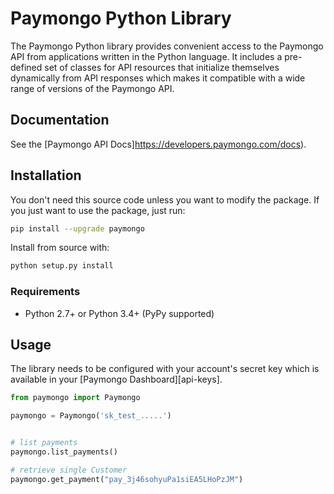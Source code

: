 # Paymongo Python Library

The Paymongo Python library provides convenient access to the Paymongo API from
applications written in the Python language. It includes a pre-defined set of
classes for API resources that initialize themselves dynamically from API
responses which makes it compatible with a wide range of versions of the Paymongo
API.

## Documentation

See the [Paymongo API Docs]https://developers.paymongo.com/docs).

## Installation

You don't need this source code unless you want to modify the package. If you just
want to use the package, just run:

```sh
pip install --upgrade paymongo
```

Install from source with:

```sh
python setup.py install
```

### Requirements

-   Python 2.7+ or Python 3.4+ (PyPy supported)

## Usage

The library needs to be configured with your account's secret key which is
available in your [Paymongo Dashboard][api-keys]. 

```python
from paymongo import Paymongo

paymongo = Paymongo('sk_test_.....')


# list payments
paymongo.list_payments()

# retrieve single Customer
paymongo.get_payment("pay_3j46sohyuPa1siEA5LHoPzJM")
```
